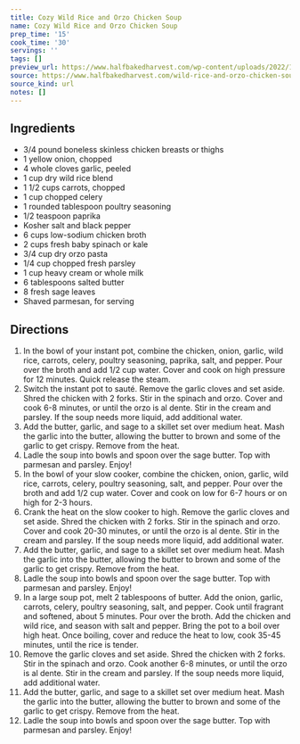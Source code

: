 ```yaml
---
title: Cozy Wild Rice and Orzo Chicken Soup
name: Cozy Wild Rice and Orzo Chicken Soup
prep_time: '15'
cook_time: '30'
servings: ''
tags: []
preview_url: https://www.halfbakedharvest.com/wp-content/uploads/2022/11/Cozy-Wild-Rice-and-Orzo-Chicken-Soup-5.jpg
source: https://www.halfbakedharvest.com/wild-rice-and-orzo-chicken-soup/
source_kind: url
notes: []
---
```


## Ingredients
- 3/4 pound boneless skinless chicken breasts or thighs
- 1  yellow onion, chopped
- 4 whole cloves garlic, peeled
- 1 cup dry wild rice blend
- 1 1/2 cups carrots, chopped
- 1 cup chopped celery
- 1 rounded tablespoon poultry seasoning
- 1/2 teaspoon paprika
- Kosher salt and black pepper
- 6 cups low-sodium chicken broth
- 2 cups fresh baby spinach or kale
- 3/4 cup dry orzo pasta
- 1/4 cup chopped fresh parsley
- 1 cup heavy cream or whole milk
- 6 tablespoons salted butter
- 8  fresh sage leaves
- Shaved parmesan, for serving


## Directions
1. In the bowl of your instant pot, combine the chicken, onion, garlic, wild rice, carrots, celery, poultry seasoning, paprika, salt, and pepper. Pour over the broth and add 1/2 cup water. Cover and cook on high pressure for 12 minutes. Quick release the steam.
2. Switch the instant pot to sauté. Remove the garlic cloves and set aside. Shred the chicken with 2 forks. Stir in the spinach and orzo. Cover and cook 6-8 minutes, or until the orzo is al dente. Stir in the cream and parsley. If the soup needs more liquid, add additional water.
3. Add the butter, garlic, and sage to a skillet set over medium heat. Mash the garlic into the butter, allowing the butter to brown and some of the garlic to get crispy. Remove from the heat.
4. Ladle the soup into bowls and spoon over the sage butter. Top with parmesan and parsley. Enjoy!
5. In the bowl of your slow cooker, combine the chicken, onion, garlic, wild rice, carrots, celery, poultry seasoning, salt, and pepper. Pour over the broth and add 1/2 cup water. Cover and cook on low for 6-7 hours or on high for 2-3 hours.
6. Crank the heat on the slow cooker to high. Remove the garlic cloves and set aside. Shred the chicken with 2 forks. Stir in the spinach and orzo. Cover and cook 20-30 minutes, or until the orzo is al dente. Stir in the cream and parsley. If the soup needs more liquid, add additional water.
7. Add the butter, garlic, and sage to a skillet set over medium heat. Mash the garlic into the butter, allowing the butter to brown and some of the garlic to get crispy. Remove from the heat.
8. Ladle the soup into bowls and spoon over the sage butter. Top with parmesan and parsley. Enjoy!
9. In a large soup pot, melt 2 tablespoons of butter. Add the onion, garlic, carrots, celery, poultry seasoning, salt, and pepper. Cook until fragrant and softened, about 5 minutes. Pour over the broth. Add the chicken and wild rice, and season with salt and pepper. Bring the pot to a boil over high heat. Once boiling, cover and reduce the heat to low, cook 35-45 minutes, until the rice is tender.
10. Remove the garlic cloves and set aside. Shred the chicken with 2 forks. Stir in the spinach and orzo. Cook another 6-8 minutes, or until the orzo is al dente. Stir in the cream and parsley. If the soup needs more liquid, add additional water.
11. Add the butter, garlic, and sage to a skillet set over medium heat. Mash the garlic into the butter, allowing the butter to brown and some of the garlic to get crispy. Remove from the heat.
12. Ladle the soup into bowls and spoon over the sage butter. Top with parmesan and parsley. Enjoy!
